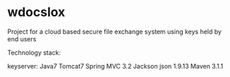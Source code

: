 wdocslox
==========

Project for a cloud based secure file exchange system using keys held by end users

Technology stack:

keyserver:
	Java7
	Tomcat7
	Spring MVC 3.2
	Jackson json 1.9.13
	Maven 3.1.1
